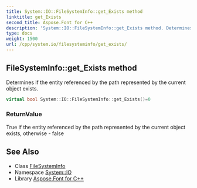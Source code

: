 ```yaml
---
title: System::IO::FileSystemInfo::get_Exists method
linktitle: get_Exists
second_title: Aspose.Font for C++
description: 'System::IO::FileSystemInfo::get_Exists method. Determines if the entity referenced by the path represented by the current object exists in C++.'
type: docs
weight: 1500
url: /cpp/system.io/filesysteminfo/get_exists/
---
```

## FileSystemInfo::get_Exists method


Determines if the entity referenced by the path represented by the current object exists.

```cpp
virtual bool System::IO::FileSystemInfo::get_Exists()=0
```


### ReturnValue

True if the entity referenced by the path represented by the current object exists, otherwise - false

## See Also

* Class [FileSystemInfo](../)
* Namespace [System::IO](../../)
* Library [Aspose.Font for C++](../../../)
